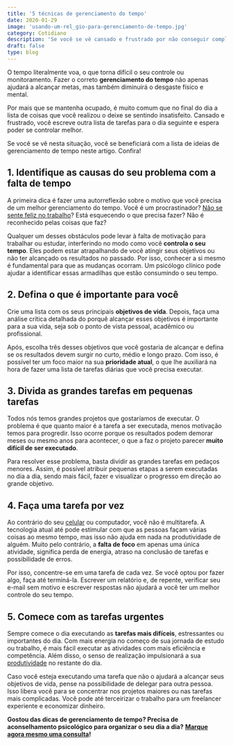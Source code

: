 ```yaml
---
title: '5 técnicas de gerenciamento do tempo'
date: 2020-01-29
image: 'usando-um-rel_gio-para-gerenciamento-de-tempo.jpg'
category: Cotidiano
description: 'Se você se vê cansado e frustrado por não conseguir completar suas tarefas diárias, confira a lista de ideias de gerenciamento de tempo neste artigo.'
draft: false
type: blog
---
```


O tempo literalmente voa, o que torna difícil o seu controle ou monitoramento. Fazer o correto **gerenciamento do tempo** não apenas ajudará a alcançar metas, mas também diminuirá o desgaste físico e mental.

Por mais que se mantenha ocupado, é muito comum que no final do dia a lista de coisas que você realizou o deixe se sentindo insatisfeito. Cansado e frustrado, você escreve outra lista de tarefas para o dia seguinte e espera poder se controlar melhor.

Se você se vê nesta situação, você se beneficiará com a lista de ideias de gerenciamento de tempo neste artigo. Confira!

## **1. Identifique as causas do seu problema com a falta de tempo**

A primeira dica é fazer uma autorreflexão sobre o motivo que você precisa de um melhor gerenciamento do tempo. Você é um procrastinador? [Não se sente feliz no trabalho](/como-combater-a-infelicidade-no-trabalho/)? Está esquecendo o que precisa fazer? Não é reconhecido pelas coisas que faz?

Qualquer um desses obstáculos pode levar à falta de motivação para trabalhar ou estudar, interferindo no modo como você **controla o seu tempo**. Eles podem estar atrapalhando de você atingir seus objetivos ou não ter alcançado os resultados no passado. Por isso, conhecer a si mesmo é fundamental para que as mudanças ocorram. Um psicólogo clínico pode ajudar a identificar essas armadilhas que estão consumindo o seu tempo.

## **2. Defina o que é importante para você**

Crie uma lista com os seus principais **objetivos de vida**. Depois, faça uma análise crítica detalhada do porquê alcançar esses objetivos é importante para a sua vida, seja sob o ponto de vista pessoal, acadêmico ou profissional.

Após, escolha três desses objetivos que você gostaria de alcançar e defina se os resultados devem surgir no curto, médio e longo prazo. Com isso, é possível ter um foco maior na sua **prioridade atual**, o que lhe auxiliará na hora de fazer uma lista de tarefas diárias que você precisa executar.

## **3. Divida as grandes tarefas em pequenas tarefas**

Todos nós temos grandes projetos que gostaríamos de executar. O problema é que quanto maior é a tarefa a ser executada, menos motivação temos para progredir. Isso ocorre porque os resultados podem demorar meses ou mesmo anos para acontecer, o que a faz o projeto parecer **muito difícil de ser executado**.

Para resolver esse problema, basta dividir as grandes tarefas em pedaços menores. Assim, é possível atribuir pequenas etapas a serem executadas no dia a dia, sendo mais fácil, fazer e visualizar o progresso em direção ao grande objetivo.

## **4. Faça uma tarefa por vez**

Ao contrário do seu [celular](/como-o-uso-excessivo-do-celular-pode-afetar-sua-vida-negativamente/) ou computador, você não é multitarefa. A tecnologia atual até pode estimular com que as pessoas façam várias coisas ao mesmo tempo, mas isso não ajuda em nada na produtividade de alguém. Muito pelo contrário, a **falta de foco** em apenas uma única atividade, significa perda de energia, atraso na conclusão de tarefas e possibilidade de erros.

Por isso, concentre-se em uma tarefa de cada vez. Se você optou por fazer algo, faça até terminá-la. Escrever um relatório e, de repente, verificar seu e-mail sem motivo e escrever respostas não ajudará a você ter um melhor controle do seu tempo.

## **5. Comece com as tarefas urgentes**

Sempre comece o dia executando as **tarefas mais difíceis**, estressantes ou importantes do dia. Com mais energia no começo de sua jornada de estudo ou trabalho, é mais fácil executar as atividades com mais eficiência e competência. Além disso, o senso de realização impulsionará a sua [produtividade](/como-evitar-a-procrastinacao/) no restante do dia.

Caso você esteja executando uma tarefa que não o ajudará a alcançar seus objetivos de vida, pense na possibilidade de delegar para outra pessoa. Isso libera você para se concentrar nos projetos maiores ou nas tarefas mais complicadas. Você pode até terceirizar o trabalho para um freelancer experiente e economizar dinheiro.

**Gostou das dicas de gerenciamento de tempo? Precisa de aconselhamento psicológico para organizar o seu dia a dia?** [**Marque agora mesmo uma consulta**](/contato/)**!**
